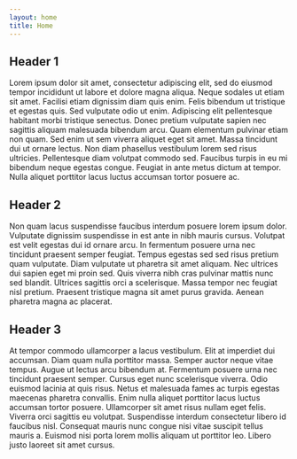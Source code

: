```yaml
---
layout: home
title: Home
---
```


## Header 1
Lorem ipsum dolor sit amet, consectetur adipiscing elit, sed do eiusmod tempor incididunt ut labore et dolore magna aliqua. Neque sodales ut etiam sit amet. Facilisi etiam dignissim diam quis enim. Felis bibendum ut tristique et egestas quis. Sed vulputate odio ut enim. Adipiscing elit pellentesque habitant morbi tristique senectus. Donec pretium vulputate sapien nec sagittis aliquam malesuada bibendum arcu. Quam elementum pulvinar etiam non quam. Sed enim ut sem viverra aliquet eget sit amet. Massa tincidunt dui ut ornare lectus. Non diam phasellus vestibulum lorem sed risus ultricies. Pellentesque diam volutpat commodo sed. Faucibus turpis in eu mi bibendum neque egestas congue. Feugiat in ante metus dictum at tempor. Nulla aliquet porttitor lacus luctus accumsan tortor posuere ac.

## Header 2
Non quam lacus suspendisse faucibus interdum posuere lorem ipsum dolor. Vulputate dignissim suspendisse in est ante in nibh mauris cursus. Volutpat est velit egestas dui id ornare arcu. In fermentum posuere urna nec tincidunt praesent semper feugiat. Tempus egestas sed sed risus pretium quam vulputate. Diam vulputate ut pharetra sit amet aliquam. Nec ultrices dui sapien eget mi proin sed. Quis viverra nibh cras pulvinar mattis nunc sed blandit. Ultrices sagittis orci a scelerisque. Massa tempor nec feugiat nisl pretium. Praesent tristique magna sit amet purus gravida. Aenean pharetra magna ac placerat.

## Header 3
At tempor commodo ullamcorper a lacus vestibulum. Elit at imperdiet dui accumsan. Diam quam nulla porttitor massa. Semper auctor neque vitae tempus. Augue ut lectus arcu bibendum at. Fermentum posuere urna nec tincidunt praesent semper. Cursus eget nunc scelerisque viverra. Odio euismod lacinia at quis risus. Netus et malesuada fames ac turpis egestas maecenas pharetra convallis. Enim nulla aliquet porttitor lacus luctus accumsan tortor posuere. Ullamcorper sit amet risus nullam eget felis. Viverra orci sagittis eu volutpat. Suspendisse interdum consectetur libero id faucibus nisl. Consequat mauris nunc congue nisi vitae suscipit tellus mauris a. Euismod nisi porta lorem mollis aliquam ut porttitor leo. Libero justo laoreet sit amet cursus.
